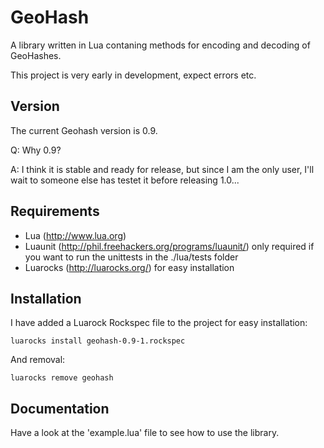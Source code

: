 # GeoHash #

A library written in Lua contaning methods for encoding and decoding of GeoHashes.

This project is very early in development, expect errors etc.

## Version ##

The current Geohash version is 0.9.

Q: Why 0.9?

A: I think it is stable and ready for release, but since I am the only user, I'll wait to someone else has testet it before releasing 1.0...

## Requirements ##

* Lua (http://www.lua.org)
* Luaunit (http://phil.freehackers.org/programs/luaunit/) only required if you want to run the unittests in the ./lua/tests folder
* Luarocks (http://luarocks.org/) for easy installation

## Installation ##

I have added a Luarock Rockspec file to the project for easy installation:

    luarocks install geohash-0.9-1.rockspec

And removal:

    luarocks remove geohash

## Documentation ##

Have a look at the 'example.lua' file to see how to use the library.

